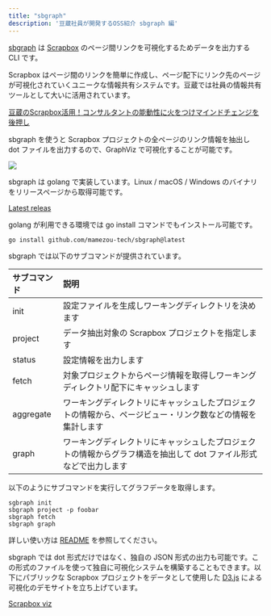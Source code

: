 ```yaml
---
title: "sbgraph"
description: '豆蔵社員が開発するOSS紹介 sbgraph 編'
---
```


[sbgraph](https://github.com/mamezou-tech/sbgraph) は [Scrapbox](https://scrapbox.io) のページ間リンクを可視化するためデータを出力する CLI です。

Scrapbox はページ間のリンクを簡単に作成し、ページ配下にリンク先のページが可視化されていくユニークな情報共有システムです。豆蔵では社員の情報共有ツールとして大いに活用されています。

[豆蔵のScrapbox活用！コンサルタントの能動性に火をつけマインドチェンジを後押し](https://www.scrapbox-news.com/blog/scrapbox-415b4b98-281f-46cd-b6cc-d2a5a609e770)

sbgraph を使うと Scrapbox プロジェクトの全ページのリンク情報を抽出し dot ファイルを出力するので、GraphViz で可視化することが可能です。

![](https://user-images.githubusercontent.com/2092183/79331841-ca874880-7f56-11ea-9127-c1f249742028.png)

sbgraph は golang で実装しています。Linux / macOS / Windows のバイナリをリリースページから取得可能です。

[Latest releas](https://github.com/mamezou-tech/sbgraph/releases/latest)

golang が利用できる環境では go install コマンドでもインストール可能です。

```
go install github.com/mamezou-tech/sbgraph@latest
```

sbgraph では以下のサブコマンドが提供されています。

| サブコマンド | 説明 |
|:--|:--|
| init      | 設定ファイルを生成しワーキングディレクトリを決めます |
| project   | データ抽出対象の Scrapbox プロジェクトを指定します |
| status    | 設定情報を出力します |
| fetch     | 対象プロジェクトからページ情報を取得しワーキングディレクトリ配下にキャッシュします |
| aggregate | ワーキングディレクトリにキャッシュしたプロジェクトの情報から、ページビュー・リンク数などの情報を集計します |
| graph     | ワーキングディレクトリにキャッシュしたプロジェクトの情報からグラフ構造を抽出して dot ファイル形式などで出力します |


以下のようにサブコマンドを実行してグラフデータを取得します。

```
sgbraph init
sbgraph project -p foobar
sbgraph fetch
sbgraph graph
```

詳しい使い方は [README](https://github.com/mamezou-tech/sbgraph/blob/master/README.md) を参照してください。

sbgraph では dot 形式だけではなく、独自の JSON 形式の出力も可能です。この形式のファイルを使って独自に可視化システムを構築することもできます。以下にパブリックな Scrapbox プロジェクトをデータとして使用した [D3.js](https://d3js.org/) による可視化のデモサイトを立ち上げています。

[Scrapbox viz](https://sb-data-kondoumh.netlify.app/)
